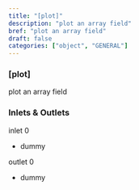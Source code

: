 ```yaml
---
title: "[plot]"
description: "plot an array field"
bref: "plot an array field"
draft: false
categories: ["object", "GENERAL"]
---
```


### [plot]

plot an array field

### Inlets & Outlets

inlet 0

 - dummy

outlet 0

 - dummy
 
